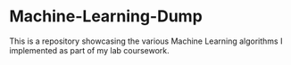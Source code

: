 # Machine-Learning-Dump

This is a repository showcasing the various Machine Learning algorithms I implemented as part of my lab coursework.
